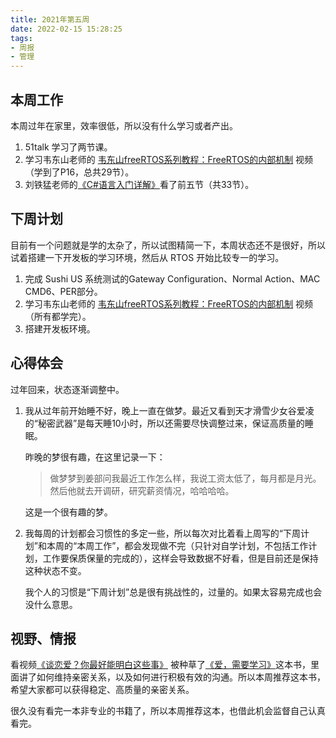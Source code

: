 ```yaml
---
title: 2021年第五周
date: 2022-02-15 15:28:25
tags: 
- 周报
- 管理
---
```


## 本周工作

本周过年在家里，效率很低，所以没有什么学习或者产出。

1. 51talk 学习了两节课。
4. 学习韦东山老师的 [韦东山freeRTOS系列教程：FreeRTOS的内部机制](https://www.bilibili.com/video/BV1Ar4y1C7En) 视频（学到了P16，总共29节）。
4. 刘铁猛老师的[《C#语言入门详解》](https://www.bilibili.com/video/BV13b411b7Ht?from=search&seid=2147378515632539277&spm_id_from=333.337.0.0)看了前五节（共33节）。

<!-- more -->

## 下周计划

目前有一个问题就是学的太杂了，所以试图精简一下，本周状态还不是很好，所以试着搭建一下开发板的学习环境，然后从 RTOS 开始比较专一的学习。

1. 完成 Sushi US 系统测试的Gateway  Configuration、Normal Action、MAC CMD6、PER部分。
4. 学习韦东山老师的 [韦东山freeRTOS系列教程：FreeRTOS的内部机制](https://www.bilibili.com/video/BV1Ar4y1C7En) 视频（所有都学完）。
4. 搭建开发板环境。

## 心得体会

过年回来，状态逐渐调整中。

1. 我从过年前开始睡不好，晚上一直在做梦。最近又看到天才滑雪少女谷爱凌的“秘密武器”是每天睡10小时，所以还需要尽快调整过来，保证高质量的睡眠。

	昨晚的梦很有趣，在这里记录一下：

	> 做梦梦到姜部问我最近工作怎么样，我说工资太低了，每月都是月光。然后他就去开调研，研究薪资情况，哈哈哈哈。

	这是一个很有趣的梦。

2. 我每周的计划都会习惯性的多定一些，所以每次对比着看上周写的“下周计划”和本周的“本周工作”，都会发现做不完（只针对自学计划，不包括工作计划，工作要保质保量的完成的），这样会导致数据不好看，但是目前还是保持这种状态不变。

   我个人的习惯是“下周计划”总是很有挑战性的，过量的。如果太容易完成也会没什么意思。

## 视野、情报

看视频[《谈恋爱？你最好能明白这些事》](https://www.bilibili.com/video/BV1ba411y7zG) 被种草了[《爱，需要学习》](https://book.douban.com/subject/35680673/)这本书，里面讲了如何维持亲密关系，以及如何进行积极有效的沟通。所以本周推荐这本书，希望大家都可以获得稳定、高质量的亲密关系。

很久没有看完一本非专业的书籍了，所以本周推荐这本，也借此机会监督自己认真看完。
